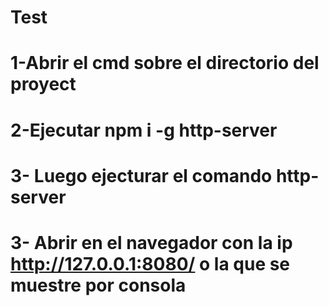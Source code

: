 # Test
# 1-Abrir el cmd sobre el directorio del proyect
# 2-Ejecutar npm i -g http-server
# 3- Luego ejecturar el comando http-server
# 3- Abrir en el navegador con la ip http://127.0.0.1:8080/ o la que se muestre por consola
